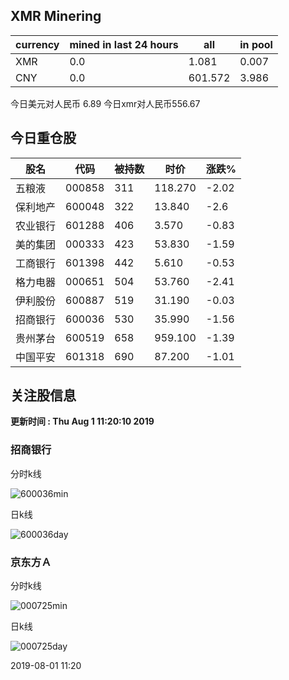 ## XMR Minering

|currency|mined in last 24 hours|all|in pool|
|---|---|---|---|
|XMR|0.0|1.081|0.007|
|CNY|0.0|601.572|3.986|

今日美元对人民币 6.89	今日xmr对人民币556.67


## 今日重仓股 

|股名|代码|被持数|时价|涨跌%|
|---|---|---|---|---|
|五粮液|000858|311|118.270|-2.02|
|保利地产|600048|322|13.840|-2.6|
|农业银行|601288|406|3.570|-0.83|
|美的集团|000333|423|53.830|-1.59|
|工商银行|601398|442|5.610|-0.53|
|格力电器|000651|504|53.760|-2.41|
|伊利股份|600887|519|31.190|-0.03|
|招商银行|600036|530|35.990|-1.56|
|贵州茅台|600519|658|959.100|-1.39|
|中国平安|601318|690|87.200|-1.01|

## 关注股信息
**更新时间 : Thu Aug  1 11:20:10 2019**
### 招商银行 
分时k线

![600036min](http://image.sinajs.cn/newchart/min/n/sh600036.gif)

日k线

![600036day](http://image.sinajs.cn/newchart/daily/n/sh600036.gif)

### 京东方Ａ 
分时k线

![000725min](http://image.sinajs.cn/newchart/min/n/sz000725.gif)

日k线

![000725day](http://image.sinajs.cn/newchart/daily/n/sz000725.gif)

2019-08-01 11:20